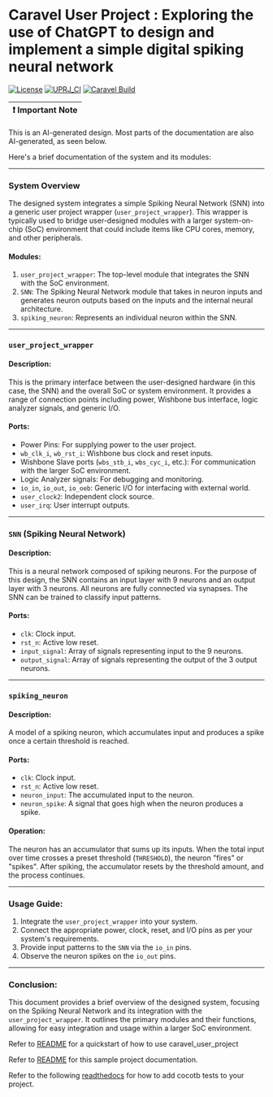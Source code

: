 # Caravel User Project : Exploring the use of ChatGPT to design and implement a simple digital spiking neural network

[![License](https://img.shields.io/badge/License-Apache%202.0-blue.svg)](https://opensource.org/licenses/Apache-2.0) [![UPRJ_CI](https://github.com/efabless/caravel_project_example/actions/workflows/user_project_ci.yml/badge.svg)](https://github.com/efabless/caravel_project_example/actions/workflows/user_project_ci.yml) [![Caravel Build](https://github.com/efabless/caravel_project_example/actions/workflows/caravel_build.yml/badge.svg)](https://github.com/efabless/caravel_project_example/actions/workflows/caravel_build.yml)

| :exclamation: Important Note            |
|-----------------------------------------|

This is an AI-generated design. Most parts of the documentation are also AI-generated, as seen below.

Here's a brief documentation of the system and its modules:

---
### System Overview
The designed system integrates a simple Spiking Neural Network (SNN) into a generic user project wrapper (`user_project_wrapper`). This wrapper is typically used to bridge user-designed modules with a larger system-on-chip (SoC) environment that could include items like CPU cores, memory, and other peripherals.

#### Modules:
1. `user_project_wrapper`: The top-level module that integrates the SNN with the SoC environment.
2. `SNN`: The Spiking Neural Network module that takes in neuron inputs and generates neuron outputs based on the inputs and the internal neural architecture.
3. `spiking_neuron`: Represents an individual neuron within the SNN. 

---
### `user_project_wrapper`
#### Description:
This is the primary interface between the user-designed hardware (in this case, the SNN) and the overall SoC or system environment. It provides a range of connection points including power, Wishbone bus interface, logic analyzer signals, and generic I/O.

#### Ports:
- Power Pins: For supplying power to the user project.
- `wb_clk_i`, `wb_rst_i`: Wishbone bus clock and reset inputs.
- Wishbone Slave ports (`wbs_stb_i`, `wbs_cyc_i`, etc.): For communication with the larger SoC environment.
- Logic Analyzer signals: For debugging and monitoring.
- `io_in`, `io_out`, `io_oeb`: Generic I/O for interfacing with external world.
- `user_clock2`: Independent clock source.
- `user_irq`: User interrupt outputs.

---
### `SNN` (Spiking Neural Network)
#### Description:
This is a neural network composed of spiking neurons. For the purpose of this design, the SNN contains an input layer with 9 neurons and an output layer with 3 neurons. All neurons are fully connected via synapses. The SNN can be trained to classify input patterns.

#### Ports:
- `clk`: Clock input.
- `rst_n`: Active low reset.
- `input_signal`: Array of signals representing input to the 9 neurons.
- `output_signal`: Array of signals representing the output of the 3 output neurons.

---
### `spiking_neuron`
#### Description:
A model of a spiking neuron, which accumulates input and produces a spike once a certain threshold is reached.

#### Ports:
- `clk`: Clock input.
- `rst_n`: Active low reset.
- `neuron_input`: The accumulated input to the neuron.
- `neuron_spike`: A signal that goes high when the neuron produces a spike.

#### Operation:
The neuron has an accumulator that sums up its inputs. When the total input over time crosses a preset threshold (`THRESHOLD`), the neuron "fires" or "spikes". After spiking, the accumulator resets by the threshold amount, and the process continues.

---
### Usage Guide:
1. Integrate the `user_project_wrapper` into your system.
2. Connect the appropriate power, clock, reset, and I/O pins as per your system's requirements.
3. Provide input patterns to the `SNN` via the `io_in` pins.
4. Observe the neuron spikes on the `io_out` pins.

---
### Conclusion:
This document provides a brief overview of the designed system, focusing on the Spiking Neural Network and its integration with the `user_project_wrapper`. It outlines the primary modules and their functions, allowing for easy integration and usage within a larger SoC environment.

Refer to [README](docs/source/index.rst#section-quickstart) for a quickstart of how to use caravel_user_project

Refer to [README](docs/source/index.rst) for this sample project documentation. 

Refer to the following [readthedocs](https://caravel-sim-infrastructure.readthedocs.io/en/latest/index.html) for how to add cocotb tests to your project. 
